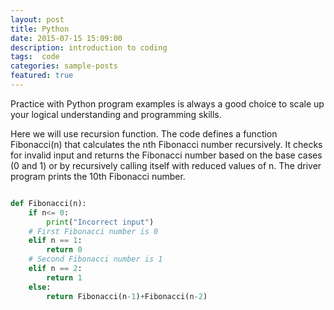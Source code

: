 ```yaml
---
layout: post
title: Python
date: 2015-07-15 15:09:00
description: introduction to coding
tags:  code
categories: sample-posts
featured: true
---
```



Practice with Python program examples is always a good choice to scale up your logical understanding and programming skills.

Here we will use recursion function. The code defines a function Fibonacci(n) that calculates the nth Fibonacci number recursively. It checks for invalid input and returns the Fibonacci number based on the base cases (0 and 1) or by recursively calling itself with reduced values of n. The driver program prints the 10th Fibonacci number.

```python

def Fibonacci(n):
    if n<= 0:
        print("Incorrect input")
    # First Fibonacci number is 0
    elif n == 1:
        return 0
    # Second Fibonacci number is 1
    elif n == 2:
        return 1
    else:
        return Fibonacci(n-1)+Fibonacci(n-2)

```




